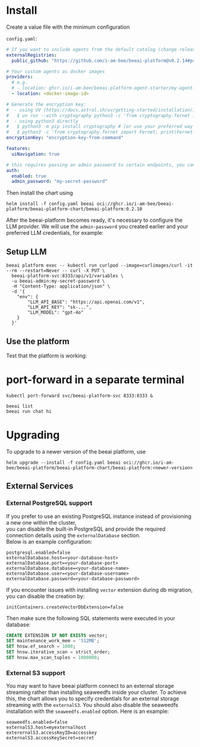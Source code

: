 # Install

Create a value file with the minimum configuration

`config.yaml`:

```yaml
# If you want to include agents from the default catalog (change release/tag accordingly):
externalRegistries:
  public_github: "https://github.com/i-am-bee/beeai-platform@v0.2.14#path=agent-registry.yaml"

# Your custom agents as docker images
providers:
  # e.g.
  # - location: ghcr.io/i-am-bee/beeai-platform-agent-starter/my-agent:latest
  - location: <docker-image-id>

# Generate the encryption key:
#  - using UV (https://docs.astral.sh/uv/getting-started/installation/)
#   $ uv run --with cryptography python3 -c 'from cryptography.fernet import Fernet; print(Fernet.generate_key().decode())'
#  - using python3 directly
#   $ python3 -m pip install cryptography # (or use your preferred way to install the cryptography package)
#   $ python3 -c 'from cryptography.fernet import Fernet; print(Fernet.generate_key().decode())'
encryptionKey: "encryption-key-from-command"

features:
  uiNavigation: true

# this requires passing an admin password to certain endpoints, you can disable auth for insecure deployments
auth:
  enabled: true
  admin_password: "my-secret-password"
```

Then install the chart using

```shell
helm install -f config.yaml beeai oci://ghcr.io/i-am-bee/beeai-platform/beeai-platform-chart/beeai-platform:0.2.10
```

After the beeai-platform becomes ready, it's necessary to configure the LLM provider. We will use the `admin-password`
you created earlier and your preferred LLM credentials, for example:

## Setup LLM

```shell
beeai platform exec -- kubectl run curlpod --image=curlimages/curl -it --rm --restart=Never -- curl -X PUT \
  beeai-platform-svc:8333/api/v1/variables \
  -u beeai-admin:my-secret-password \
  -H "Content-Type: application/json" \
  -d '{
    "env": {
        "LLM_API_BASE": "https://api.openai.com/v1",
        "LLM_API_KEY": "sk-...",
        "LLM_MODEL": "gpt-4o"
    }
  }'
```

## Use the platform

Test that the platform is working:

# port-forward in a separate terminal

```shell
kubectl port-forward svc/beeai-platform-svc 8333:8333 &
```

```
beeai list
beeai run chat hi
```

# Upgrading

To upgrade to a newer version of the beeai platform, use

```
helm upgrade --install -f config.yaml beeai oci://ghcr.io/i-am-bee/beeai-platform/beeai-platform-chart/beeai-platform:<newer-version>
```

## External Services

### External PostgreSQL support

If you prefer to use an existing PostgreSQL instance instead of provisioning a new one within the cluster,  
you can disable the built-in PostgreSQL and provide the required connection details using the `externalDatabase` section.  
Below is an example configuration:

```console
postgresql.enabled=false
externalDatabase.host=<your-database-host>
externalDatabase.port=<your-database-port>
externalDatabase.database=<your-database-name>
externalDatabase.user=<your-database-username>
externalDatabase.password=<your-database-password>
```

If you encounter issues with installing `vector` extension during db migration, you can disable the creation by:
```console
initContainers.createVectorDbExtension=false
```
Then make sure the following SQL statements were executed in your database:

```sql
CREATE EXTENSION IF NOT EXISTS vector;
SET maintenance_work_mem = '512MB';
SET hnsw.ef_search = 1000;
SET hnsw.iterative_scan = strict_order;
SET hnsw.max_scan_tuples = 1000000;
```

### External S3 support

You may want to have beeai platform connect to an external storage streaming rather than installing seaweedfs inside
your cluster. To achieve this, the chart allows you to specify credentials for an external storage streaming with the
`externalS3`. You should also disable the seaweedfs installation with the `seaweedfs.enabled`
option. Here is an example:

```console
seaweedfs.enabled=false
externalS3.host=myexternalhost
exterernalS3.accessKeyID=accesskey
externalS3.accessKeySecret=secret
```